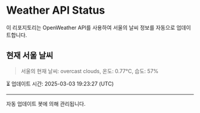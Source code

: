 
# Weather API Status

이 리포지토리는 OpenWeather API를 사용하여 서울의 날씨 정보를 자동으로 업데이트합니다.

## 현재 서울 날씨
> 서울의 현재 날씨: overcast clouds, 온도: 0.77°C, 습도: 57%

⏳ 업데이트 시간: 2025-03-03 19:23:27 (UTC)

---
자동 업데이트 봇에 의해 관리됩니다.
